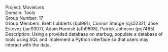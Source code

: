 Project: MovieLvrs  
Domain: Tools  
Group Number: 17  
Group Members: Brett Lubberts (bpl991), Connor Stange (cjs5232), Jose Estevez (jae9307), Adam Harnish (afh9608), Patrick Johnson (prj7465)  
Description: Using a provided database on starbug, populate a database of tools using SQL and implement a Python interface so that users may interact with the data.  
